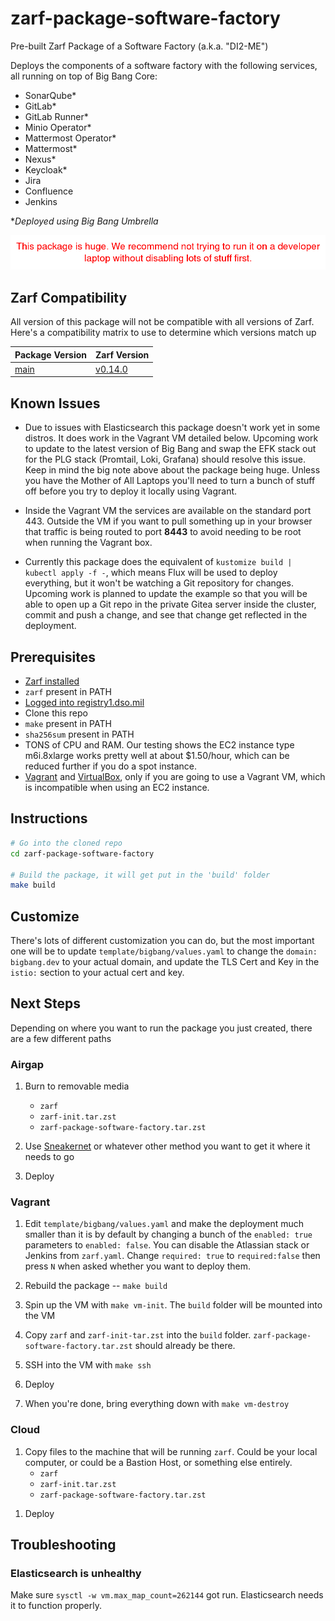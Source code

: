 # zarf-package-software-factory
Pre-built Zarf Package of a Software Factory (a.k.a. "DI2-ME")

Deploys the components of a software factory with the following services, all running on top of Big Bang Core:

- SonarQube*
- GitLab*
- GitLab Runner*
- Minio Operator*
- Mattermost Operator*
- Mattermost*
- Nexus*
- Keycloak*
- Jira
- Confluence
- Jenkins


**Deployed using Big Bang Umbrella*

![warning](img/warning.png)

## Zarf Compatibility
All version of this package will not be compatible with all versions of Zarf. Here's a compatibility matrix to use to determine which versions match up

| Package Version                                                                    | Zarf Version                                                            |
| ---------------------------------------------------------------------------------- | ----------------------------------------------------------------------- |
| [main](https://github.com/defenseunicorns/zarf-package-software-factory/tree/main) | [v0.14.0](https://github.com/defenseunicorns/zarf/releases/tag/v0.14.0) |

## Known Issues

- Due to issues with Elasticsearch this package doesn't work yet in some distros. It does work in the Vagrant VM detailed below. Upcoming work to update to the latest version of Big Bang and swap the EFK stack out for the PLG stack (Promtail, Loki, Grafana) should resolve this issue. Keep in mind the big note above about the package being huge. Unless you have the Mother of All Laptops you'll need to turn a bunch of stuff off before you try to deploy it locally using Vagrant.

- Inside the Vagrant VM the services are available on the standard port 443. Outside the VM if you want to pull something up in your browser that traffic is being routed to port **8443** to avoid needing to be root when running the Vagrant box.

- Currently this package does the equivalent of `kustomize build | kubectl apply -f -`, which means Flux will be used to deploy everything, but it won't be watching a Git repository for changes. Upcoming work is planned to update the example so that you will be able to open up a Git repo in the private Gitea server inside the cluster, commit and push a change, and see that change get reflected in the deployment.

## Prerequisites

- [Zarf installed](https://github.com/defenseunicorns/zarf/blob/master/docs/workstation.md#just-gimmie-zarf)
- `zarf` present in PATH
- [Logged into registry1.dso.mil](https://github.com/defenseunicorns/zarf/blob/master/docs/ironbank.md#2-configure-zarf-the-use-em)
- Clone this repo
- `make` present in PATH
- `sha256sum` present in PATH
- TONS of CPU and RAM. Our testing shows the EC2 instance type m6i.8xlarge works pretty well at about $1.50/hour, which can be reduced further if you do a spot instance.
- [Vagrant](https://www.vagrantup.com/) and [VirtualBox](https://www.virtualbox.org/), only if you are going to use a Vagrant VM, which is incompatible when using an EC2 instance.

## Instructions

```sh
# Go into the cloned repo
cd zarf-package-software-factory

# Build the package, it will get put in the 'build' folder
make build
```

## Customize

There's lots of different customization you can do, but the most important one will be to update `template/bigbang/values.yaml` to change the `domain: bigbang.dev` to your actual domain, and update the TLS Cert and Key in the `istio:` section to your actual cert and key.

## Next Steps

Depending on where you want to run the package you just created, there are a few different paths

### Airgap

1. Burn to removable media
    - `zarf`
    - `zarf-init.tar.zst`
    - `zarf-package-software-factory.tar.zst`

1. Use [Sneakernet](https://en.wikipedia.org/wiki/Sneakernet) or whatever other method you want to get it where it needs to go

1. Deploy

### Vagrant

1. Edit `template/bigbang/values.yaml` and make the deployment much smaller than it is by default by changing a bunch of the `enabled: true` parameters to `enabled: false`. You can disable the Atlassian stack or Jenkins from `zarf.yaml`. Change `required: true` to `required:false` then press `N` when asked whether you want to deploy them.

1. Rebuild the package -- `make build`

1. Spin up the VM with `make vm-init`. The `build` folder will be mounted into the VM

1. Copy `zarf` and `zarf-init-tar.zst` into the `build` folder. `zarf-package-software-factory.tar.zst` should already be there.

1. SSH into the VM with `make ssh`

1. Deploy

1. When you're done, bring everything down with `make vm-destroy`

### Cloud

1. Copy files to the machine that will be running `zarf`. Could be your local computer, or could be a Bastion Host, or something else entirely.
    - `zarf`
    - `zarf-init.tar.zst`
    - `zarf-package-software-factory.tar.zst`

<!-- Not compatible until v0.15.0 -->
<!-- 1. Have a Kubernetes cluster ready that you'll be deploying to. Have your KUBECONFIG be configured such that running something like `kubectl get nodes` will connect to the right cluster. -->

1. Deploy

## Troubleshooting

### Elasticsearch is unhealthy

Make sure `sysctl -w vm.max_map_count=262144` got run. Elasticsearch needs it to function properly.
